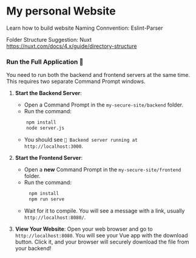 # My personal Website
Learn how to build website
Naming Connvention: Eslint-Parser

Folder Structure Suggestion: Nuxt
https://nuxt.com/docs/4.x/guide/directory-structure
### Run the Full Application 🚀

You need to run both the backend and frontend servers at the same time. This requires two separate Command Prompt windows.

1. **Start the Backend Server**:
    - Open a Command Prompt in the `my-secure-site/backend` folder.
    - Run the command:
    ```Bash
        npm install
        node server.js
    ```
    - You should see `🚀 Backend server running at http://localhost:3000`.
2. **Start the Frontend Server**:
    - Open a **new** Command Prompt in the `my-secure-site/frontend` folder.
    - Run the command:
   ```Bash
        npm install
        npm run serve
   ```

    - Wait for it to compile. You will see a message with a link, usually `http://localhost:8080/`.
3. **View Your Website**: Open your web browser and go to `http://localhost:8080`. You will see your Vue app with the download button. Click it, and your browser will securely download the file from your backend!